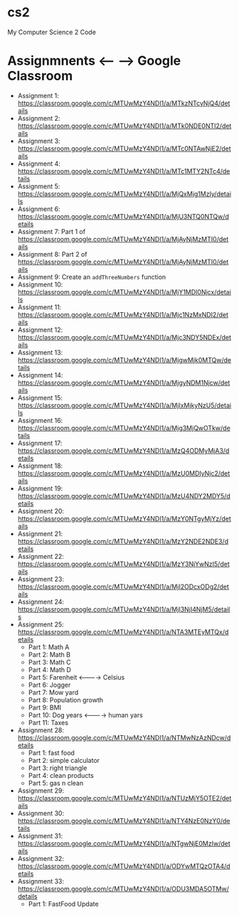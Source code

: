 # cs2
My Computer Science 2 Code

# Assignmnents <-- --> Google Classroom
- Assignment 1: https://classroom.google.com/c/MTUwMzY4NDI1/a/MTkzNTcyNjQ4/details
- Assignment 2: https://classroom.google.com/c/MTUwMzY4NDI1/a/MTk0NDE0NTI2/details
- Assignment 3: https://classroom.google.com/c/MTUwMzY4NDI1/a/MTc0NTAwNjE2/details
- Assignment 4: https://classroom.google.com/c/MTUwMzY4NDI1/a/MTc1MTY2NTc4/details
- Assignment 5: https://classroom.google.com/c/MTUwMzY4NDI1/a/MjQxMjg1MzIy/details
- Assignment 6: https://classroom.google.com/c/MTUwMzY4NDI1/a/MjU3NTQ0NTQw/details
- Assignment 7: Part 1 of https://classroom.google.com/c/MTUwMzY4NDI1/a/MjAyNjMzMTI0/details
- Assignment 8: Part 2 of https://classroom.google.com/c/MTUwMzY4NDI1/a/MjAyNjMzMTI0/details
- Assignment 9: Create an `addThreeNumbers` function
- Assignment 10: https://classroom.google.com/c/MTUwMzY4NDI1/a/MjY1MDI0Njcx/details
- Assignment 11: https://classroom.google.com/c/MTUwMzY4NDI1/a/Mjc1NzMxNDI2/details
- Assignment 12: https://classroom.google.com/c/MTUwMzY4NDI1/a/Mjc3NDY5NDEx/details
- Assignment 13: https://classroom.google.com/c/MTUwMzY4NDI1/a/MjgwMjk0MTQw/details
- Assignment 14: https://classroom.google.com/c/MTUwMzY4NDI1/a/MjgyNDM1Njcw/details
- Assignment 15: https://classroom.google.com/c/MTUwMzY4NDI1/a/MjIxMjkyNzU5/details
- Assignment 16: https://classroom.google.com/c/MTUwMzY4NDI1/a/Mjg3MjQwOTkw/details
- Assignment 17: https://classroom.google.com/c/MTUwMzY4NDI1/a/MzQ4ODMyMjA3/details
- Assignment 18: https://classroom.google.com/c/MTUwMzY4NDI1/a/MzU0MDIyNjc2/details
- Assignment 19: https://classroom.google.com/c/MTUwMzY4NDI1/a/MzU4NDY2MDY5/details
- Assignment 20: https://classroom.google.com/c/MTUwMzY4NDI1/a/MzY0NTgyMjYz/details
- Assignment 21: https://classroom.google.com/c/MTUwMzY4NDI1/a/MzY2NDE2NDE3/details
- Assignment 22: https://classroom.google.com/c/MTUwMzY4NDI1/a/MzY3NjYwNzI5/details
- Assignment 23: https://classroom.google.com/c/MTUwMzY4NDI1/a/MjI2ODcxODg2/details
- Assignment 24: https://classroom.google.com/c/MTUwMzY4NDI1/a/MjI3NjI4NjM5/details
- Assignment 25: https://classroom.google.com/c/MTUwMzY4NDI1/a/NTA3MTEyMTQx/details
  - Part 1: Math A
  - Part 2: Math B
  - Part 3: Math C
  - Part 4: Math D
  - Part 5: Farenheit <----> Celsius
  - Part 6: Jogger
  - Part 7: Mow yard
  - Part 8: Population growth
  - Part 9: BMI
  - Part 10: Dog years <----> human yars
  - Part 11: Taxes
- Assignment 28: https://classroom.google.com/c/MTUwMzY4NDI1/a/NTMwNzAzNDcw/details
  - Part 1: fast food
  - Part 2: simple calculator
  - Part 3: right triangle
  - Part 4: clean products
  - Part 5: gas n clean
- Assignment 29: https://classroom.google.com/c/MTUwMzY4NDI1/a/NTUzMjY5OTE2/details
- Assignment 30: https://classroom.google.com/c/MTUwMzY4NDI1/a/NTY4NzE0NzY0/details
- Assignment 31: https://classroom.google.com/c/MTUwMzY4NDI1/a/NTgwNjE0MzIw/details
- Assignment 32: https://classroom.google.com/c/MTUwMzY4NDI1/a/ODYwMTQzOTA4/details
- Assignment 33: https://classroom.google.com/c/MTUwMzY4NDI1/a/ODU3MDA5OTMw/details
  - Part 1: FastFood Update
